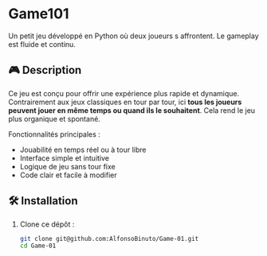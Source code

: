 # Game101

Un petit jeu développé en Python où deux joueurs s affrontent. Le gameplay est fluide et continu.

## 🎮 Description

Ce jeu est conçu pour offrir une expérience plus rapide et dynamique. Contrairement aux jeux classiques en tour par tour, ici **tous les joueurs peuvent jouer en même temps ou quand ils le souhaitent**. Cela rend le jeu plus organique et spontané.

Fonctionnalités principales :
- Jouabilité en temps réel ou à tour libre
- Interface simple et intuitive
- Logique de jeu sans tour fixe
- Code clair et facile à modifier

## 🛠️ Installation

1. Clone ce dépôt :
   ```bash
   git clone git@github.com:AlfonsoBinuto/Game-01.git
   cd Game-01
